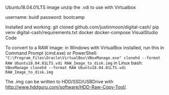 Ubuntu18.04.01LTS image
unzip the .vdi to use with Virtualbox

username: buidl
password: bootcamp

Installed and working: 
git
cloned github.com/justinmoon/digital-cash/
pip
venv
digital-cash/requirements.txt
docker
docker-compose
VisualStudio Code


To convert to a RAW image:
in Windows with VirtualBox installed, run this in Command Prompt (cmd.exe) or PowerShell: 
`"C:\Program_Files\Oracle\VirtualBox\VBoxManage.exe" clonehd --format RAW Ubuntu18.04.01LTS.vdi RAW_Image_to_disk.img`
in Linux bash: 
`VBoxManage clonehd --format RAW Ubuntu18.04.01LTS.vdi RAW_Image_to_disk.img`


The .img can be written to HDD/SSD/USBDrive with http://www.hddguru.com/software/HDD-Raw-Copy-Tool/.

